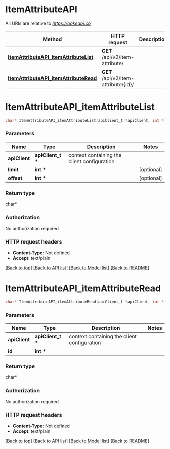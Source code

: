 # ItemAttributeAPI

All URIs are relative to *https://pokeapi.co*

Method | HTTP request | Description
------------- | ------------- | -------------
[**ItemAttributeAPI_itemAttributeList**](ItemAttributeAPI.md#ItemAttributeAPI_itemAttributeList) | **GET** /api/v2/item-attribute/ | 
[**ItemAttributeAPI_itemAttributeRead**](ItemAttributeAPI.md#ItemAttributeAPI_itemAttributeRead) | **GET** /api/v2/item-attribute/{id}/ | 


# **ItemAttributeAPI_itemAttributeList**
```c
char* ItemAttributeAPI_itemAttributeList(apiClient_t *apiClient, int *limit, int *offset);
```

### Parameters
Name | Type | Description  | Notes
------------- | ------------- | ------------- | -------------
**apiClient** | **apiClient_t \*** | context containing the client configuration |
**limit** | **int \*** |  | [optional] 
**offset** | **int \*** |  | [optional] 

### Return type

char*



### Authorization

No authorization required

### HTTP request headers

 - **Content-Type**: Not defined
 - **Accept**: text/plain

[[Back to top]](#) [[Back to API list]](../README.md#documentation-for-api-endpoints) [[Back to Model list]](../README.md#documentation-for-models) [[Back to README]](../README.md)

# **ItemAttributeAPI_itemAttributeRead**
```c
char* ItemAttributeAPI_itemAttributeRead(apiClient_t *apiClient, int *id);
```

### Parameters
Name | Type | Description  | Notes
------------- | ------------- | ------------- | -------------
**apiClient** | **apiClient_t \*** | context containing the client configuration |
**id** | **int \*** |  | 

### Return type

char*



### Authorization

No authorization required

### HTTP request headers

 - **Content-Type**: Not defined
 - **Accept**: text/plain

[[Back to top]](#) [[Back to API list]](../README.md#documentation-for-api-endpoints) [[Back to Model list]](../README.md#documentation-for-models) [[Back to README]](../README.md)

